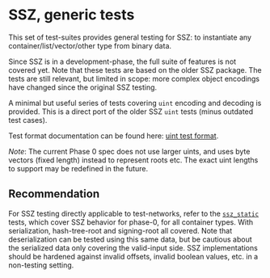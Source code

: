 # SSZ, generic tests

This set of test-suites provides general testing for SSZ:
 to instantiate any container/list/vector/other type from binary data.

Since SSZ is in a development-phase, the full suite of features is not covered yet.
Note that these tests are based on the older SSZ package.
The tests are still relevant, but limited in scope:
 more complex object encodings have changed since the original SSZ testing.

A minimal but useful series of tests covering `uint` encoding and decoding is provided.
This is a direct port of the older SSZ `uint` tests (minus outdated test cases).

Test format documentation can be found here: [uint test format](./uint.md).

*Note*: The current Phase 0 spec does not use larger uints, and uses byte vectors (fixed length) instead to represent roots etc.
The exact uint lengths to support may be redefined in the future.

## Recommendation

For SSZ testing directly applicable to test-networks, refer to the [`ssz_static`](../ssz_static/README.md) tests,
 which cover SSZ behavior for phase-0, for all container types.
With serialization, hash-tree-root and signing-root all covered.
Note that deserialization can be tested using this same data,
 but be cautious about the serialized data only covering the valid-input side.
SSZ implementations should be hardened against invalid offsets, invalid boolean values, etc. in a non-testing setting.
